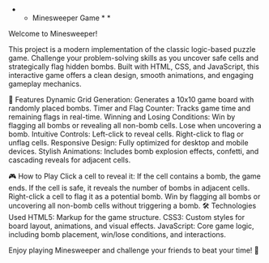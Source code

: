 * * Minesweeper Game * *

Welcome to Minesweeper! 

This project is a modern implementation of the classic logic-based puzzle game. 
Challenge your problem-solving skills as you uncover safe cells and strategically flag hidden bombs. 
Built with HTML, CSS, and JavaScript, this interactive game offers a clean design, smooth animations, and engaging gameplay mechanics.

🚀 Features
Dynamic Grid Generation: Generates a 10x10 game board with randomly placed bombs.
Timer and Flag Counter: Tracks game time and remaining flags in real-time.
Winning and Losing Conditions:
Win by flagging all bombs or revealing all non-bomb cells.
Lose when uncovering a bomb.
Intuitive Controls:
Left-click to reveal cells.
Right-click to flag or unflag cells.
Responsive Design: Fully optimized for desktop and mobile devices.
Stylish Animations: Includes bomb explosion effects, confetti, and cascading reveals for adjacent cells.

🎮 How to Play
Click a cell to reveal it:
If the cell contains a bomb, the game ends.
If the cell is safe, it reveals the number of bombs in adjacent cells.
Right-click a cell to flag it as a potential bomb.
Win by flagging all bombs or uncovering all non-bomb cells without triggering a bomb.
🛠️ Technologies Used
HTML5: Markup for the game structure.
CSS3: Custom styles for board layout, animations, and visual effects.
JavaScript: Core game logic, including bomb placement, win/lose conditions, and interactions.

Enjoy playing Minesweeper and challenge your friends to beat your time! 🎉
